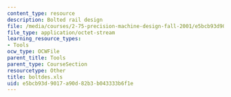 ```yaml
---
content_type: resource
description: Bolted rail design
file: /media/courses/2-75-precision-machine-design-fall-2001/e5bcb93d9017a90d82b3b043333b6f1e_boltdes.xls
file_type: application/octet-stream
learning_resource_types:
- Tools
ocw_type: OCWFile
parent_title: Tools
parent_type: CourseSection
resourcetype: Other
title: boltdes.xls
uid: e5bcb93d-9017-a90d-82b3-b043333b6f1e
---
```

